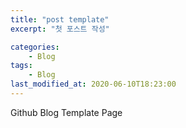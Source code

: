 ```yaml
---
title: "post template"
excerpt: "첫 포스트 작성"

categories:
	- Blog
tags:
	- Blog
last_modified_at: 2020-06-10T18:23:00
---
```


Github Blog Template Page
